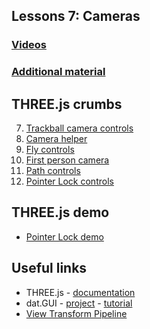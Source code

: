 ## Lessons 7: Cameras
    
### [Videos](https://www.udacity.com/course/viewer#!/c-cs291/l-158750187/m-169414759)
### [Additional material](https://www.udacity.com/wiki/cs291#lesson-7-cameras)

## THREE.js crumbs

7. [Trackball camera controls](https://github.com/cvdlab/threejs-crumbs/blob/master/examples/example07.html)
8. [Camera helper](https://github.com/cvdlab/threejs-crumbs/blob/master/examples/example08.html)
38. [Fly controls](https://github.com/cvdlab/threejs-crumbs/blob/master/examples/example38.html)
39. [First person camera](https://github.com/cvdlab/threejs-crumbs/blob/master/examples/example39.html)
40. [Path controls](https://github.com/cvdlab/threejs-crumbs/blob/master/examples/example40.html)
41. [Pointer Lock controls](https://github.com/cvdlab/threejs-crumbs/blob/master/examples/example41.html)

## THREE.js demo

* [Pointer Lock demo](https://github.com/cvdlab/threejs-demo-pointerlock)

## Useful links

* THREE.js - [documentation](http://threejs.org/docs/)
* dat.GUI - [project](https://code.google.com/p/dat-gui/) -  [tutorial](http://workshop.chromeexperiments.com/examples/gui/#1--Basic-Usage)
* [View Transform Pipeline](http://www.realtimerendering.com/udacity/transforms.html)
